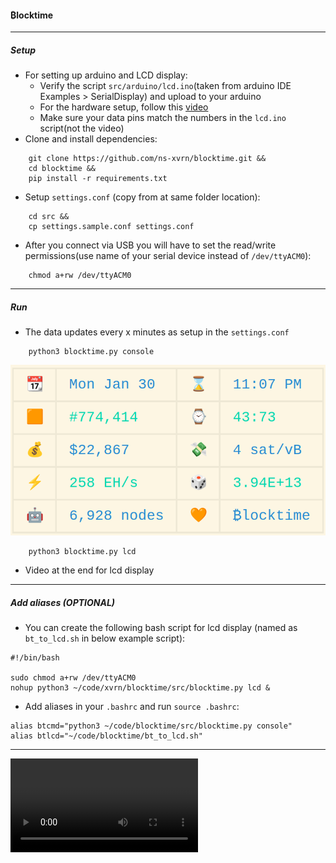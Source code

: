 #### ₿locktime

---
##### Setup
- For setting up arduino and LCD display:
    - Verify the script `src/arduino/lcd.ino`(taken from arduino IDE Examples > SerialDisplay) and upload to your arduino
    - For the hardware setup, follow this [video](https://www.youtube.com/watch?v=_6_F6B0rd6M)
    - Make sure your data pins match the numbers in the `lcd.ino` script(not the video)
- Clone and install dependencies: 
```
    git clone https://github.com/ns-xvrn/blocktime.git &&
    cd blocktime &&
    pip install -r requirements.txt
```
- Setup `settings.conf` (copy from at same folder location):
```
    cd src &&
    cp settings.sample.conf settings.conf
```
- After you connect via USB you will have to set the read/write permissions(use name of your serial device instead of `/dev/ttyACM0`):
```
    chmod a+rw /dev/ttyACM0
```


---
##### Run


- The data updates every x minutes as setup in the `settings.conf`
```
    python3 blocktime.py console
```
![alt blocktime_console](blocktime_console.png)


```
    python3 blocktime.py lcd
```
- Video at the end for lcd display
---
##### Add aliases (OPTIONAL)

- You can create the following bash script for lcd display (named as `bt_to_lcd.sh` in below example script):
```
#!/bin/bash

sudo chmod a+rw /dev/ttyACM0
nohup python3 ~/code/xvrn/blocktime/src/blocktime.py lcd &
```

- Add aliases in your `.bashrc` and run `source .bashrc`:
```
alias btcmd="python3 ~/code/blocktime/src/blocktime.py console"
alias btlcd="~/code/blocktime/bt_to_lcd.sh"
```

---

<video src="https://user-images.githubusercontent.com/120062368/215665950-1288a0fc-420f-4e0b-b3a7-4f6c2da62705.mp4"> </video>

